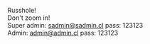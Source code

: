 Russhole! </br> 
Don't zoom in! </br>
Super admin: sadmin@sadmin.cl pass: 123123 </br>
Admin: admin@admin.cl pass: 123123 </br>

